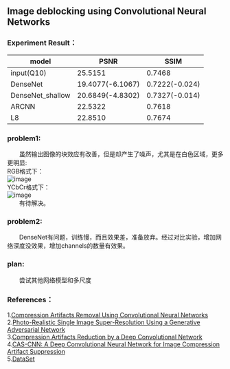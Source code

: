 ## Image deblocking using Convolutional Neural Networks  

### Experiment Result：  

model | PSNR|SSIM|
---|---|---|
input(Q10) | 25.5151|0.7468|
DenseNet | 19.4077(-6.1067)|0.7222(-0.024)
DenseNet_shallow |20.6849(-4.8302)|0.7327(-0.014)
ARCNN|22.5322|0.7618
L8|22.8510|0.7674

### problem1:  
&emsp;&emsp;虽然输出图像的块效应有改善，但是却产生了噪声，尤其是在白色区域，更多更明显:  
RGB格式下：  
![image](https://github.com/yydlmzyz/Image-deblocking-using-CNN/blob/master/images/output3_L8_rgb/344010.jpg)  
YCbCr格式下：  
![image](https://github.com/yydlmzyz/Image-deblocking-using-CNN/blob/master/images/output4_L8_YCbCr/344010.jpg)  
&emsp;&emsp;有待解决。  
  
### problem2:  
&emsp;&emsp;DenseNet有问题，训练慢，而且效果差，准备放弃。经过对比实验，增加网络深度没效果，增加channels的数量有效果。  
  
### plan:  
&emsp;&emsp;尝试其他网络模型和多尺度

### References：  

1.[Compression Artifacts Removal Using Convolutional Neural Networks](https://arxiv.org/abs/1605.00366)  
2.[Photo-Realistic Single Image Super-Resolution Using a Generative Adversarial Network](https://arxiv.org/abs/1609.04802v1)  
3.[Compression Artifacts Reduction by a Deep Convolutional Network](https://arxiv.org/abs/1504.06993)  
4.[CAS-CNN: A Deep Convolutional Neural Network for Image Compression Artifact Suppression](https://arxiv.org/abs/1611.07233)  
5.[DataSet](http://www.eecs.berkeley.edu/Research/Projects/CS/vision/grouping/BSR/BSR_bsds500.tgz)


